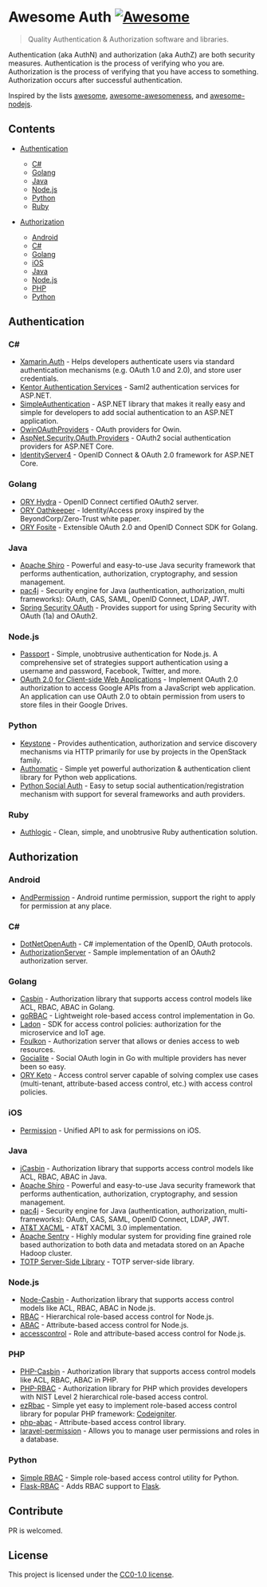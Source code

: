 # Awesome Auth [![Awesome](https://awesome.re/badge.svg)](https://awesome.re)

> Quality Authentication & Authorization software and libraries.

Authentication (aka AuthN) and authorization (aka AuthZ) are both security measures. Authentication is the process of verifying who you are. Authorization is the process of verifying that you have access to something. Authorization occurs after successful authentication.

Inspired by the lists [awesome](https://github.com/sindresorhus/awesome), [awesome-awesomeness](https://github.com/bayandin/awesome-awesomeness), and [awesome-nodejs](https://github.com/sindresorhus/awesome-nodejs).

## Contents

- [Authentication](#authentication)
	- [C#](#authN-cSharp)
	- [Golang](#authN-golang)
	- [Java](#authN-java)
	- [Node.js](#authN-node)
	- [Python](#authN-python)
	- [Ruby](#authN-ruby)

- [Authorization](#authorization)
	- [Android](#authZ-android)
	- [C#](#authZ-cSharp)
	- [Golang](#authZ-golang)
	- [iOS](#authZ-ios)
	- [Java](#authZ-java)
	- [Node.js](#authZ-node)
	- [PHP](#authZ-php)
	- [Python](#authZ-python)

## Authentication

### <a name="authN-cSharp"></a>C#

- [Xamarin.Auth](https://github.com/xamarin/Xamarin.Auth) - Helps developers authenticate users via standard authentication mechanisms (e.g. OAuth 1.0 and 2.0), and store user credentials.
- [Kentor Authentication Services](https://github.com/KentorIT/authservices) - Saml2 authentication services for ASP.NET.
- [SimpleAuthentication](https://github.com/SimpleAuthentication/SimpleAuthentication) - ASP.NET library that makes it really easy and simple for developers to add social authentication to an ASP.NET application.
- [OwinOAuthProviders](https://github.com/TerribleDev/OwinOAuthProviders) - OAuth providers for Owin.
- [AspNet.Security.OAuth.Providers](https://github.com/aspnet-contrib/AspNet.Security.OAuth.Providers) - OAuth2 social authentication providers for ASP.NET Core.
- [IdentityServer4](https://github.com/IdentityServer/IdentityServer4) - OpenID Connect & OAuth 2.0 framework for ASP.NET Core.

### <a name="authN-golang"></a>Golang

- [ORY Hydra](https://github.com/ory/hydra) - OpenID Connect certified OAuth2 server.
- [ORY Oathkeeper](https://github.com/ory/oathkeeper) - Identity/Access proxy inspired by the BeyondCorp/Zero-Trust white paper.
- [ORY Fosite](https://github.com/ory/fosite) - Extensible OAuth 2.0 and OpenID Connect SDK for Golang.

### <a name="authN-java"></a>Java

- [Apache Shiro](https://github.com/apache/shiro) - Powerful and easy-to-use Java security framework that performs authentication, authorization, cryptography, and session management.
- [pac4j](https://github.com/pac4j/pac4j) - Security engine for Java (authentication, authorization, multi frameworks): OAuth, CAS, SAML, OpenID Connect, LDAP, JWT.
- [Spring Security OAuth](https://github.com/spring-projects/spring-security-oauth) - Provides support for using Spring Security with OAuth (1a) and OAuth2.

### <a name="authN-node"></a>Node.js

- [Passport](https://github.com/jaredhanson/passport) - Simple, unobtrusive authentication for Node.js. A comprehensive set of strategies support authentication using a username and password, Facebook, Twitter, and more.
- [OAuth 2.0 for Client-side Web Applications](https://developers.google.com/identity/protocols/OAuth2UserAgent) - Implement OAuth 2.0 authorization to access Google APIs from a JavaScript web application. An application can use OAuth 2.0 to obtain permission from users to store files in their Google Drives. 

### <a name="authN-python"></a>Python

- [Keystone](https://github.com/openstack/keystone) - Provides authentication, authorization and service discovery mechanisms via HTTP primarily for use by projects in the OpenStack family.
- [Authomatic](https://github.com/authomatic/authomatic) - Simple yet powerful authorization & authentication client library for Python web applications.
- [Python Social Auth](https://github.com/python-social-auth/social-core) - Easy to setup social authentication/registration mechanism with support for several frameworks and auth providers.

### <a name="authN-ruby"></a>Ruby

- [Authlogic](https://github.com/binarylogic/authlogic) - Clean, simple, and unobtrusive Ruby authentication solution.

## Authorization

### <a name="authZ-android"></a>Android

- [AndPermission](https://github.com/yanzhenjie/AndPermission) - Android runtime permission, support the right to apply for permission at any place.

### <a name="authZ-cSharp"></a>C#

- [DotNetOpenAuth](https://github.com/DotNetOpenAuth/DotNetOpenAuth) - C# implementation of the OpenID, OAuth protocols.
- [AuthorizationServer](https://github.com/IdentityModel/AuthorizationServer) - Sample implementation of an OAuth2 authorization server.

### <a name="authZ-golang"></a>Golang

- [Casbin](https://github.com/casbin/casbin) - Authorization library that supports access control models like ACL, RBAC, ABAC in Golang.
- [goRBAC](https://github.com/mikespook/gorbac) - Lightweight role-based access control implementation in Go.
- [Ladon](https://github.com/ory/ladon) - SDK for access control policies: authorization for the microservice and IoT age.
- [Foulkon](https://github.com/Tecsisa/foulkon) - Authorization server that allows or denies access to web resources.
- [Gocialite](https://github.com/danilopolani/gocialite) - Social OAuth login in Go with multiple providers has never been so easy.
- [ORY Keto](https://github.com/ory/keto) - Access control server capable of solving complex use cases (multi-tenant, attribute-based access control, etc.) with access control policies.

### <a name="authZ-ios"></a>iOS

- [Permission](https://github.com/delba/Permission) - Unified API to ask for permissions on iOS.

### <a name="authZ-java"></a>Java

- [jCasbin](https://github.com/casbin/jcasbin) - Authorization library that supports access control models like ACL, RBAC, ABAC in Java.
- [Apache Shiro](https://github.com/apache/shiro) - Powerful and easy-to-use Java security framework that performs authentication, authorization, cryptography, and session management.
- [pac4j](https://github.com/pac4j/pac4j) - Security engine for Java (authentication, authorization, multi-frameworks): OAuth, CAS, SAML, OpenID Connect, LDAP, JWT.
- [AT&T XACML](https://github.com/att/XACML) - AT&T XACML 3.0 implementation.
- [Apache Sentry](https://github.com/apache/sentry) - Highly modular system for providing fine grained role based authorization to both data and metadata stored on an Apache Hadoop cluster.
- [TOTP Server-Side Library](https://github.com/wstrange/GoogleAuth) - TOTP server-side library.

### <a name="authZ-node"></a>Node.js

- [Node-Casbin](https://github.com/casbin/node-casbin) - Authorization library that supports access control models like ACL, RBAC, ABAC in Node.js.
- [RBAC](https://github.com/CherryProjects/rbac) - Hierarchical role-based access control for Node.js.
- [ABAC](https://github.com/vovantics/abac) - Attribute-based access control for Node.js.
- [accesscontrol](https://github.com/onury/accesscontrol) - Role and attribute-based access control for Node.js.

### <a name="authZ-php"></a>PHP

- [PHP-Casbin](https://github.com/sstutz/php-casbin) - Authorization library that supports access control models like ACL, RBAC, ABAC in PHP.
- [PHP-RBAC](https://github.com/OWASP/rbac) - Authorization library for PHP which provides developers with NIST Level 2 hierarchical role-based access control.
- [ezRbac](https://github.com/xiidea/ezRbac) - Simple yet easy to implement role-based access control library for popular PHP framework: [Codeigniter](https://github.com/bcit-ci/CodeIgniter).
- [php-abac](https://github.com/Kilix/php-abac) - Attribute-based access control library.
- [laravel-permission](https://github.com/spatie/laravel-permission) - Allows you to manage user permissions and roles in a database.

### <a name="authZ-python"></a>Python

- [Simple RBAC](https://github.com/tonyseek/simple-rbac) - Simple role-based access control utility for Python.
- [Flask-RBAC](https://github.com/shonenada/flask-rbac) - Adds RBAC support to [Flask](https://github.com/pallets/flask).

## Contribute

PR is welcomed.

## License

This project is licensed under the [CC0-1.0 license](https://github.com/casbin/awesome-auth/blob/master/LICENSE).
